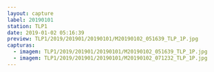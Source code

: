 ```yaml
---
layout: capture
label: 20190101
station: TLP1
date: 2019-01-02 05:16:39
preview: TLP1/2019/201901/20190101/M20190102_051639_TLP_1P.jpg
capturas:
  - imagem: TLP1/2019/201901/20190101/M20190102_051639_TLP_1P.jpg
  - imagem: TLP1/2019/201901/20190101/M20190102_071232_TLP_1P.jpg
---
```

